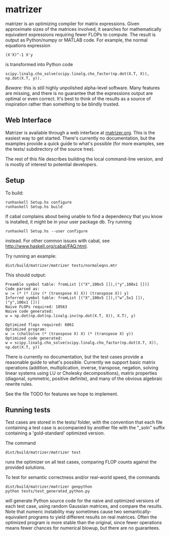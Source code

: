 matrizer
========

matrizer is an optimizing compiler for matrix expressions. Given approximate sizes of the matrices involved, it searches for mathematically equivalent expressions requiring fewer FLOPs to compute. The result is output as Python/numpy or MATLAB code. For example, the normal equations expression 
 
    (X'X)^-1 X'y 

is transformed into Python code 

    scipy.linalg.cho_solve(scipy.linalg.cho_factor(np.dot(X.T, X)), np.dot(X.T, y)).

*Beware:* this is still highly unpolished alpha-level software. Many
features are missing, and there is no guarantee that the expressions
output are optimal or even correct. It's best to think of the results
as a source of inspiration rather than something to be blindly
trusted.

Web Interface
-----
Matrizer is available through a web interface at [matrizer.org](http://www.matrizer.org). This is the easiest way to get started. There's currently no documentation, but the examples provide a quick guide to what's possible (for more examples, see the tests/ subdirectory of the source tree). 

The rest of this file describes building the local command-line version, and is mostly of interest to potential developers. 

Setup
-----

To build:

    runhaskell Setup.hs configure
    runhaskell Setup.hs build

If cabal complains about being unable to find a dependency that you
know is installed, it might be in your user package db. Try running

    runhaskell Setup.hs --user configure

instead. For other common issues with cabal, see
http://www.haskell.org/cabal/FAQ.html.

Try running an example:

    dist/build/matrizer/matrizer tests/normaleqns.mtr

This should output:

    Preamble symbol table: fromList [("X",100x5 []),("y",100x1 [])]
    Code parsed as:
    w := (* (* (inv (* (transpose X) X)) (transpose X)) y)
    Inferred symbol table: fromList [("X",100x5 []),("w",5x1 []),("y",100x1 [])]
    Naive FLOPs required: 10563
    Naive code generated:
    w = np.dot(np.dot(np.linalg.inv(np.dot(X.T, X)), X.T), y)

    Optimized flops required: 6061
    Optimized program:
    w := (cholSolve (* (transpose X) X) (* (transpose X) y))
    Optimized code generated:
    w = scipy.linalg.cho_solve(scipy.linalg.cho_factor(np.dot(X.T, X)), np.dot(X.T, y))

There is currently no documentation, but the test cases provide a
reasonable guide to what's possible.  Currently we support basic
matrix operations (addition, multiplication, inverse, transpose,
negation, solving linear systems using LU or Cholesky decompositions),
matrix properties (diagonal, symmetric, positive definite), and many
of the obvious algebraic rewrite rules.

See the file TODO for features we hope to implement.

Running tests
-----

Test cases are stored in the tests/ folder, with the convention that
each file containing a test case is accompanied by another file with
the "_soln" suffix containing a 'gold-standard' optimized version. 

The command

    dist/build/matrizer/matrizer test

runs the optimizer on all test cases, comparing FLOP counts against 
the provided solutions. 

To test for semantic correctness and/or real-world speed, the commands

    dist/build/matrizer/matrizer genpython
    python tests/test_generated_python.py

will generate Python source code for the naive and optimized versions
of each test case, using random Gaussian matrices, and compare the
results. Note that numeric instability may sometimes cause two
semantically-equivalent programs to yield different results on real
matrices. Often the optimized program is more stable than the original,
since fewer operations means fewer chances for numerical blowup, but 
there are no guarantees. 



